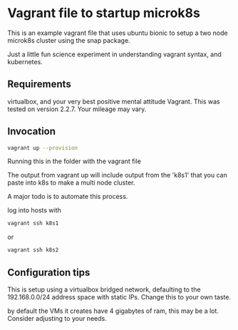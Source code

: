 # Vagrant file to startup microk8s

This is an example vagrant file that uses ubuntu bionic to setup a two node microk8s cluster using the snap package.

Just a little fun science experiment in understanding vagrant syntax, and kubernetes.

## Requirements

virtualbox, and your very best positive mental attitude
Vagrant. This was tested on version 2.2.7. Your mileage may vary.

## Invocation

```bash
vagrant up --provision
```

Running this in the folder with the vagrant file

The output from vagrant up will include output from the 'k8s1' that you can paste into k8s to make a multi node cluster.

A major todo is to automate this process.

log into hosts with

```bash
vagrant ssh k8s1
```

or

```bash
vagrant ssh k8s2
```

## Configuration tips

This is setup using a virtualbox bridged network, defaulting to the 192.168.0.0/24 address space with static IPs. Change this to your own taste.

by default the VMs it creates have 4 gigabytes of ram, this may be a lot. Consider adjusting to your needs.
